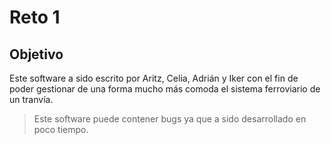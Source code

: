 # Reto 1

## Objetivo

Este software a sido escrito por Aritz, Celia, Adrián y Iker con el fin de poder gestionar de una forma mucho más comoda el sistema ferroviario de un tranvía.

> Este software puede contener bugs ya que a sido desarrollado en poco tiempo.


